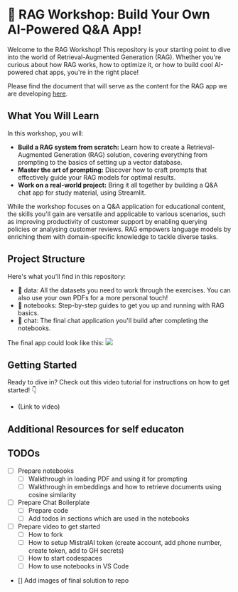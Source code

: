 # 🚀 RAG Workshop: Build Your Own AI-Powered Q&A App!
Welcome to the RAG Workshop! This repository is your starting point to dive into the world of Retrieval-Augmented Generation (RAG). Whether you're curious about how RAG works, how to optimize it, or how to build cool AI-powered chat apps, you're in the right place!

Please find the document that will serve as the content for the RAG app we are developing [here](https://docs.google.com/document/d/18MjmZZP2Hz6ADVNY3J0ln7NmS68h6BwiBqGaBqmhRCY/edit?tab=t.0#heading=h.u53uzo3gvfws).

## What You Will Learn
In this workshop, you will:

- **Build a RAG system from scratch:** Learn how to create a Retrieval-Augmented Generation (RAG) solution, covering everything from prompting to the basics of setting up a vector database.
- **Master the art of prompting:** Discover how to craft prompts that effectively guide your RAG models for optimal results.
- **Work on a real-world project:** Bring it all together by building a Q&A chat app for study material, using Streamlit. 

While the workshop focuses on a Q&A application for educational content, the skills you'll gain are versatile and applicable to various scenarios, such as improving productivity of customer support by enabling querying policies or analysing customer reviews. RAG empowers language models by enriching them with domain-specific knowledge to tackle diverse tasks.


## Project Structure
Here's what you'll find in this repository:

- 📂 data: All the datasets you need to work through the exercises. You can also use your own PDFs for a more personal touch!
- 📓 notebooks: Step-by-step guides to get you up and running with RAG basics.
- 💬 chat: The final chat application you'll build after completing the notebooks. 

The final app could look like this:
![](.github/demo.gif)

## Getting Started
Ready to dive in? Check out this video tutorial for instructions on how to get started! 👇
- (Link to video)


## Additional Resources for self educaton


## TODOs

- [ ] Prepare notebooks
    - [ ] Walkthrough in loading PDF and using it for prompting
    - [ ] Walkthrough in embeddings and how to retrieve documents using cosine similarity
- [ ] Prepare Chat Boilerplate
    - [ ] Prepare code
    - [ ] Add todos in sections which are used in the notebooks
- [ ] Prepare video to get started
    - [ ] How to fork
    - [ ] How to setup MistralAI token (create account, add phone number, create token, add to GH secrets)
    - [ ] How to start codespaces
    - [ ] How to use notebooks in VS Code
- [] Add images of final solution to repo

